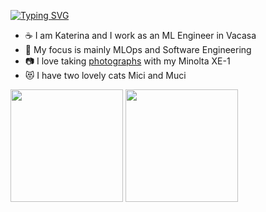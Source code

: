 [![Typing SVG](https://readme-typing-svg.demolab.com?font=Fira+Code&duration=2000&pause=1000&repeat=false&width=435&lines=Hi+there+%F0%9F%91%8B%2C)](https://git.io/typing-svg)

- ☕ I am Katerina and I work as an ML Engineer in Vacasa
- 🚀 My focus is mainly MLOps and Software Engineering  
- 📷 I love taking [photographs](https://www.vogue.com/photovogue/photographers/76062) with my Minolta XE-1
- 😻 I have two lovely cats Mici and Muci


<a href="https://github.com/kvankova" style="text-decoration: none;">
    <picture>
        <source
            srcset="https://github-readme-stats-jd-blush.vercel.app/api?username=kvankova&show_icons=true&theme=dark&bg_color=0d1117&hide_border=true&count_private=true&card_width=250"
            media="(prefers-color-scheme: dark)"
        />
        <source
            srcset="https://github-readme-stats-jd-blush.vercel.app/api?username=kvankova&show_icons=true&title_color=000&hide_border=true&count_private=true&card_width=250"
            media="(prefers-color-scheme: light), (prefers-color-scheme: no-preference)"
        />
        <img height=180 align="center" src="https://github-readme-stats-jd-blush.vercel.app/api?username=kvankova&show_icons=true&title_color=000&hide_border=true&count_private=true&card_width=250" />
    </picture>
    <picture>
        <source
            srcset="https://github-readme-stats.vercel.app/api/top-langs?username=kvankova&hide=jupyter%20notebook&layout=compact&theme=dark&bg_color=0d1117&hide_border=true&langs_count=8&card_width=250"
            media="(prefers-color-scheme: dark)"
        />
        <source
            srcset="https://github-readme-stats.vercel.app/api/top-langs?username=kvankova&hide=jupyter%20notebook&layout=compact&title_color=000&hide_border=true&langs_count=8&card_width=250"
            media="(prefers-color-scheme: light), (prefers-color-scheme: no-preference)"
        />
        <img height=180 align="center" src="https://github-readme-stats.app/api/top-langs?username=kvankova&hide=jupyter%20notebook&layout=compact&title_color=000&hide_border=true&langs_count=8&card_width=250" />
    </picture>
</a>
